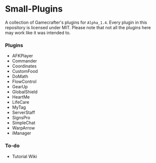 # Small-Plugins
A collection of Gamecrafter's plugins for `Alpha_1.4`. Every plugin in this repository is licensed under MIT. Please note that
not all the plugins here may work like it was intended to.

### Plugins
* AFKPlayer
* Commander
* Coordinates
* CustomFood
* DoMath
* FlowControl
* GearUp
* GlobalShield
* HeartMe
* LifeCare
* MyTag
* ServerStaff
* SignsPro
* SimpleChat
* WarpArrow
* iManager

### To-do
* Tutorial Wiki
